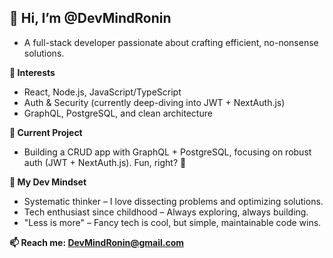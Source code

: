## 👋 Hi, I’m @DevMindRonin

- A full-stack developer passionate about crafting efficient, no-nonsense solutions.

**👀 Interests**

- React, Node.js, JavaScript/TypeScript
- Auth & Security (currently deep-diving into JWT + NextAuth.js)
- GraphQL, PostgreSQL, and clean architecture

**🌱 Current Project**

- Building a CRUD app with GraphQL + PostgreSQL, focusing on robust auth (JWT + NextAuth.js). Fun, right? 🚀

**🧠 My Dev Mindset**

- Systematic thinker – I love dissecting problems and optimizing solutions.
- Tech enthusiast since childhood – Always exploring, always building.
- "Less is more" – Fancy tech is cool, but simple, maintainable code wins.

**📫 Reach me: DevMindRonin@gmail.com**

<!---
DevMindRonin/DevMindRonin is a ✨ special ✨ repository because its `README.md` (this file) appears on your GitHub profile.
You can click the Preview link to take a look at your changes.
--->
